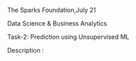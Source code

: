 The Sparks Foundation,July 21

Data Science & Business Analytics

Task-2: Prediction using Unsupervised ML

Description : 
